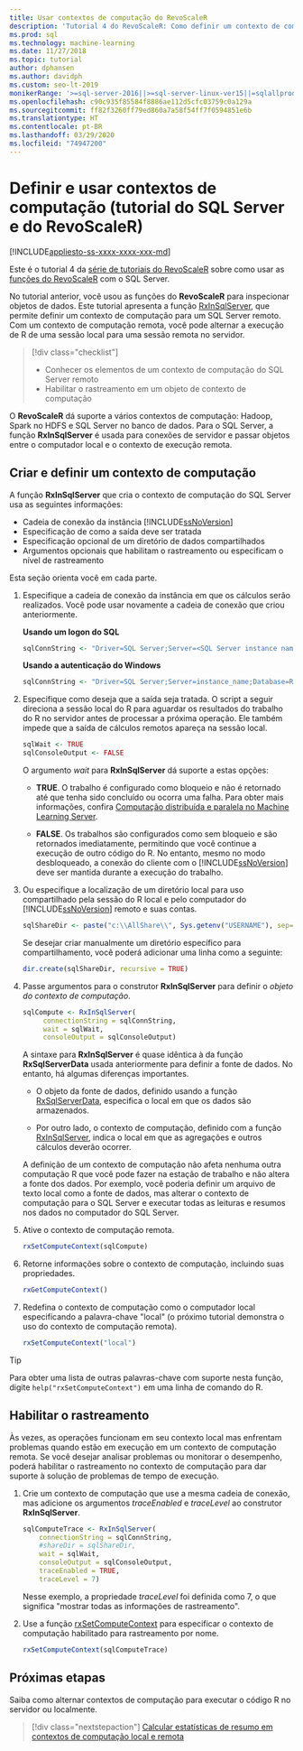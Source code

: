```yaml
---
title: Usar contextos de computação do RevoScaleR
description: 'Tutorial 4 do RevoScaleR: Como definir um contexto de computação usando a linguagem R no SQL Server.'
ms.prod: sql
ms.technology: machine-learning
ms.date: 11/27/2018
ms.topic: tutorial
author: dphansen
ms.author: davidph
ms.custom: seo-lt-2019
monikerRange: '>=sql-server-2016||>=sql-server-linux-ver15||=sqlallproducts-allversions'
ms.openlocfilehash: c90c935f85584f8886ae112d5cfc03759c0a129a
ms.sourcegitcommit: ff82f3260ff79ed860a7a58f54ff7f0594851e6b
ms.translationtype: HT
ms.contentlocale: pt-BR
ms.lasthandoff: 03/29/2020
ms.locfileid: "74947200"
---
```

# <a name="define-and-use-compute-contexts-sql-server-and-revoscaler-tutorial"></a>Definir e usar contextos de computação (tutorial do SQL Server e do RevoScaleR)
[!INCLUDE[appliesto-ss-xxxx-xxxx-xxx-md](../../includes/appliesto-ss-xxxx-xxxx-xxx-md.md)]

Este é o tutorial 4 da [série de tutoriais do RevoScaleR](deepdive-data-science-deep-dive-using-the-revoscaler-packages.md) sobre como usar as [funções do RevoScaleR](https://docs.microsoft.com/machine-learning-server/r-reference/revoscaler/revoscaler) com o SQL Server.

No tutorial anterior, você usou as funções do **RevoScaleR** para inspecionar objetos de dados. Este tutorial apresenta a função [RxInSqlServer](https://docs.microsoft.com/machine-learning-server/r-reference/revoscaler/rxinsqlserver), que permite definir um contexto de computação para um SQL Server remoto. Com um contexto de computação remota, você pode alternar a execução de R de uma sessão local para uma sessão remota no servidor. 

> [!div class="checklist"]
> * Conhecer os elementos de um contexto de computação do SQL Server remoto
> * Habilitar o rastreamento em um objeto de contexto de computação

O **RevoScaleR** dá suporte a vários contextos de computação: Hadoop, Spark no HDFS e SQL Server no banco de dados. Para o SQL Server, a função **RxInSqlServer** é usada para conexões de servidor e passar objetos entre o computador local e o contexto de execução remota.

## <a name="create-and-set-a-compute-context"></a>Criar e definir um contexto de computação

A função **RxInSqlServer** que cria o contexto de computação do SQL Server usa as seguintes informações:

+ Cadeia de conexão da instância [!INCLUDE[ssNoVersion](../../includes/ssnoversion-md.md)]
+ Especificação de como a saída deve ser tratada
+ Especificação opcional de um diretório de dados compartilhados
+ Argumentos opcionais que habilitam o rastreamento ou especificam o nível de rastreamento

Esta seção orienta você em cada parte.

1. Especifique a cadeia de conexão da instância em que os cálculos serão realizados. Você pode usar novamente a cadeia de conexão que criou anteriormente.

    **Usando um logon do SQL**

    ```R
    sqlConnString <- "Driver=SQL Server;Server=<SQL Server instance name>; Database=<database name>;Uid=<SQL user nme>;Pwd=<password>"
      ```

    **Usando a autenticação do Windows**

    ```R
    sqlConnString <- "Driver=SQL Server;Server=instance_name;Database=RevoDeepDive;Trusted_Connection=True"
    ```
    
2. Especifique como deseja que a saída seja tratada. O script a seguir direciona a sessão local do R para aguardar os resultados do trabalho do R no servidor antes de processar a próxima operação. Ele também impede que a saída de cálculos remotos apareça na sessão local.
  
    ```R
    sqlWait <- TRUE
    sqlConsoleOutput <- FALSE
    ```
  
    O argumento *wait* para **RxInSqlServer** dá suporte a estas opções:
  
    -   **TRUE**. O trabalho é configurado como bloqueio e não é retornado até que tenha sido concluído ou ocorra uma falha.  Para obter mais informações, confira [Computação distribuída e paralela no Machine Learning Server](https://docs.microsoft.com/machine-learning-server/r/how-to-revoscaler-distributed-computing).
  
    -   **FALSE**. Os trabalhos são configurados como sem bloqueio e são retornados imediatamente, permitindo que você continue a execução de outro código do R. No entanto, mesmo no modo desbloqueado, a conexão do cliente com o [!INCLUDE[ssNoVersion](../../includes/ssnoversion-md.md)] deve ser mantida durante a execução do trabalho.

3. Ou especifique a localização de um diretório local para uso compartilhado pela sessão do R local e pelo computador do [!INCLUDE[ssNoVersion](../../includes/ssnoversion-md.md)] remoto e suas contas.

    ```R
    sqlShareDir <- paste("c:\\AllShare\\", Sys.getenv("USERNAME"), sep="")
    ```
    
   Se desejar criar manualmente um diretório específico para compartilhamento, você poderá adicionar uma linha como a seguinte:

    ```R
    dir.create(sqlShareDir, recursive = TRUE)
    ```

4. Passe argumentos para o construtor **RxInSqlServer** para definir o *objeto do contexto de computação*.

    ```R
    sqlCompute <- RxInSqlServer(  
         connectionString = sqlConnString,
         wait = sqlWait,
         consoleOutput = sqlConsoleOutput)
    ```
    
    A sintaxe para **RxInSqlServer** é quase idêntica à da função **RxSqlServerData** usada anteriormente para definir a fonte de dados. No entanto, há algumas diferenças importantes.
      
    - O objeto da fonte de dados, definido usando a função [RxSqlServerData](https://docs.microsoft.com/machine-learning-server/r-reference/revoscaler/rxsqlserverdata), especifica o local em que os dados são armazenados.
    
    - Por outro lado, o contexto de computação, definido com a função [RxInSqlServer](https://docs.microsoft.com/machine-learning-server/r-reference/revoscaler/rxinsqlserver), indica o local em que as agregações e outros cálculos deverão ocorrer.
    
    A definição de um contexto de computação não afeta nenhuma outra computação R que você pode fazer na estação de trabalho e não altera a fonte dos dados. Por exemplo, você poderia definir um arquivo de texto local como a fonte de dados, mas alterar o contexto de computação para o SQL Server e executar todas as leituras e resumos nos dados no computador do SQL Server.

5. Ative o contexto de computação remota.

    ```R
    rxSetComputeContext(sqlCompute)
    ```

6. Retorne informações sobre o contexto de computação, incluindo suas propriedades.

    ```R
    rxGetComputeContext()
    ```

7. Redefina o contexto de computação como o computador local especificando a palavra-chave "local" (o próximo tutorial demonstra o uso do contexto de computação remota).

    ```R
    rxSetComputeContext("local")
    ```

> [!Tip]
> Para obter uma lista de outras palavras-chave com suporte nesta função, digite `help("rxSetComputeContext")` em uma linha de comando do R.

## <a name="enable-tracing"></a>Habilitar o rastreamento

Às vezes, as operações funcionam em seu contexto local mas enfrentam problemas quando estão em execução em um contexto de computação remota. Se você desejar analisar problemas ou monitorar o desempenho, poderá habilitar o rastreamento no contexto de computação para dar suporte à solução de problemas de tempo de execução.

1. Crie um contexto de computação que use a mesma cadeia de conexão, mas adicione os argumentos *traceEnabled* e *traceLevel* ao construtor **RxInSqlServer**.

    ```R
    sqlComputeTrace <- RxInSqlServer(
        connectionString = sqlConnString,
        #shareDir = sqlShareDir,
        wait = sqlWait,
        consoleOutput = sqlConsoleOutput,
        traceEnabled = TRUE,
        traceLevel = 7)
    ```
  
   Nesse exemplo, a propriedade *traceLevel* foi definida como 7, o que significa "mostrar todas as informações de rastreamento".

2. Use a função [rxSetComputeContext](https://docs.microsoft.com/machine-learning-server/r-reference/revoscaler/rxsetcomputecontext) para especificar o contexto de computação habilitado para rastreamento por nome.

    ```R
    rxSetComputeContext(sqlComputeTrace)
    ```

## <a name="next-steps"></a>Próximas etapas

Saiba como alternar contextos de computação para executar o código R no servidor ou localmente.

> [!div class="nextstepaction"]
> [Calcular estatísticas de resumo em contextos de computação local e remota](../../advanced-analytics/tutorials/deepdive-create-and-run-r-scripts.md)